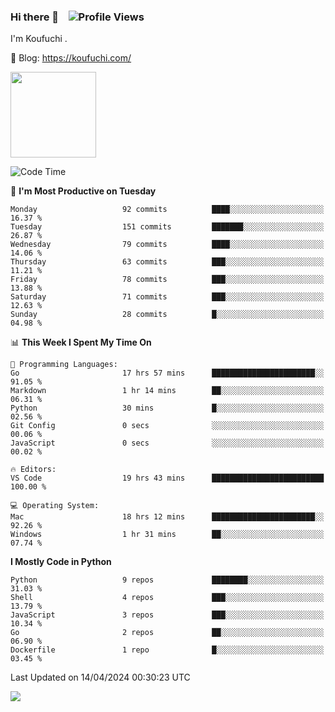 ### Hi there 👋 &nbsp;&nbsp; ![Profile Views](https://komarev.com/ghpvc/?username=Koufuchi&base=200)

I'm Koufuchi . 

📔 Blog: <https://koufuchi.com/>

<img align="" height="137px" src="https://github-readme-stats-seven-nu-30.vercel.app/api?username=Koufuchi&hide=issues,contribs&show_icons=true&line_height=21&theme=radical&locale=en" />
<!-- <img align="" height="137px" src="https://github-readme-stats-seven-nu-30.vercel.app/api/top-langs/?username=Koufuchi&layout=compact&hide=blade,html,css,pug,scss&theme=radical&locale=en" /> -->

<!--START_SECTION:waka-->
![Code Time](http://img.shields.io/badge/Code%20Time-528%20hrs%203%20mins-blue)

📅 **I'm Most Productive on Tuesday** 

```text
Monday                   92 commits          ████░░░░░░░░░░░░░░░░░░░░░   16.37 % 
Tuesday                  151 commits         ███████░░░░░░░░░░░░░░░░░░   26.87 % 
Wednesday                79 commits          ████░░░░░░░░░░░░░░░░░░░░░   14.06 % 
Thursday                 63 commits          ███░░░░░░░░░░░░░░░░░░░░░░   11.21 % 
Friday                   78 commits          ███░░░░░░░░░░░░░░░░░░░░░░   13.88 % 
Saturday                 71 commits          ███░░░░░░░░░░░░░░░░░░░░░░   12.63 % 
Sunday                   28 commits          █░░░░░░░░░░░░░░░░░░░░░░░░   04.98 % 
```


📊 **This Week I Spent My Time On** 

```text
💬 Programming Languages: 
Go                       17 hrs 57 mins      ███████████████████████░░   91.05 % 
Markdown                 1 hr 14 mins        ██░░░░░░░░░░░░░░░░░░░░░░░   06.31 % 
Python                   30 mins             █░░░░░░░░░░░░░░░░░░░░░░░░   02.56 % 
Git Config               0 secs              ░░░░░░░░░░░░░░░░░░░░░░░░░   00.06 % 
JavaScript               0 secs              ░░░░░░░░░░░░░░░░░░░░░░░░░   00.02 % 

🔥 Editors: 
VS Code                  19 hrs 43 mins      █████████████████████████   100.00 % 

💻 Operating System: 
Mac                      18 hrs 12 mins      ███████████████████████░░   92.26 % 
Windows                  1 hr 31 mins        ██░░░░░░░░░░░░░░░░░░░░░░░   07.74 % 
```

**I Mostly Code in Python** 

```text
Python                   9 repos             ████████░░░░░░░░░░░░░░░░░   31.03 % 
Shell                    4 repos             ███░░░░░░░░░░░░░░░░░░░░░░   13.79 % 
JavaScript               3 repos             ███░░░░░░░░░░░░░░░░░░░░░░   10.34 % 
Go                       2 repos             ██░░░░░░░░░░░░░░░░░░░░░░░   06.90 % 
Dockerfile               1 repo              █░░░░░░░░░░░░░░░░░░░░░░░░   03.45 % 
```




 Last Updated on 14/04/2024 00:30:23 UTC
<!--END_SECTION:waka-->

![](https://hit.yhype.me/github/profile?user_id=46078832)
